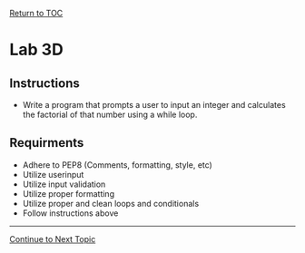 <a href="https://github.com/CyberTrainingUSAF/07-Python-Programming/blob/master/00-Table-of-Contents.md" rel="Return to TOC"> Return to TOC </a>

# Lab 3D

## Instructions

* Write a program that prompts a user to input an integer and calculates the factorial of that number using a while loop.

## Requirments

* Adhere to PEP8 \(Comments, formatting, style, etc\)
* Utilize userinput
* Utilize input validation
* Utilize proper formatting
* Utilize proper and clean loops and conditionals
* Follow instructions above

---

<a href="https://github.com/CyberTrainingUSAF/07-Python-Programming/blob/master/03_Flow_Control/06_for_loops.md" rel="Continue to Next Topic"> Continue to Next Topic </a>
